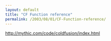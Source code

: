 ```yaml
---
layout: default
title: "CF Function reference"
permalink: /2003/08/01/CF-Function-reference/
---
```


<P><A href="http://mythic.com/code/coldfusion/index.html">http://mythic.com/code/coldfusion/index.html</A></P>
